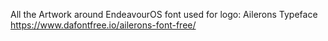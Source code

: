 All the Artwork around EndeavourOS
font used for logo:
Ailerons Typeface https://www.dafontfree.io/ailerons-font-free/
